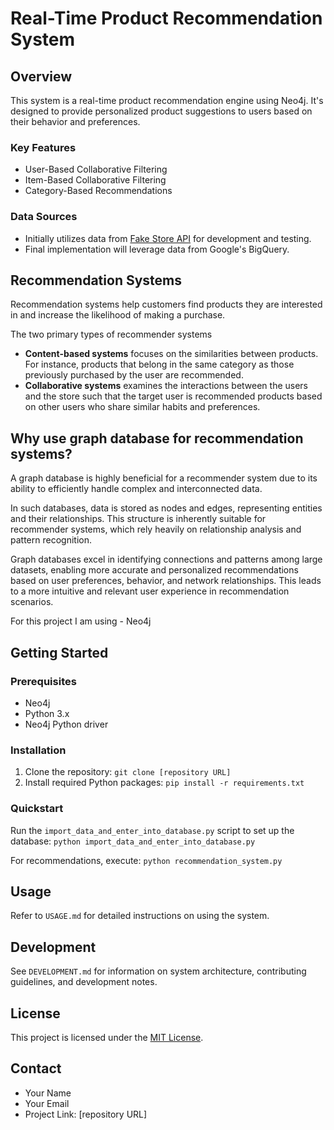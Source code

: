 <!--
## Dataset

The project utilizes the Google merchandise store dataset, available through BigQuery. This dataset encompasses a range of e-commerce information, including:

- **Visitor Session Data**: Details of store visitors' sessions, capturing user interactions.
- **Product Information**: Data on various products, including prices and categories, providing insights into product diversity.
- **User-Product Interactions**: Relationships between users and products, like session durations on specific product pages, offering a nuanced view of user engagement.

This rich dataset forms the backbone of the product recommendation system, enabling detailed analysis and modeling of user behavior and product preferences.
-->
# Real-Time Product Recommendation System

## Overview
This system is a real-time product recommendation engine using Neo4j. It's designed to provide personalized product suggestions to users based on their behavior and preferences.

### Key Features
- User-Based Collaborative Filtering
- Item-Based Collaborative Filtering
- Category-Based Recommendations

### Data Sources
- Initially utilizes data from [Fake Store API](https://fakestoreapi.com) for development and testing.
- Final implementation will leverage data from Google's BigQuery.

## Recommendation Systems

Recommendation systems help customers find products they are interested in and increase the likelihood of making a purchase.

The two primary types of recommender systems
- **Content-based systems** focuses on the similarities between products. For instance, products that belong in the same category as those previously purchased by the user are recommended. 
- **Collaborative systems** examines the interactions between the users and the store such that the target user is recommended products based on other users who share similar habits and preferences.

## Why use graph database for recommendation systems?

A graph database is highly beneficial for a recommender system due to its ability to efficiently handle complex and interconnected data. 

In such databases, data is stored as nodes and edges, representing entities and their relationships. This structure is inherently suitable for recommender systems, which rely heavily on relationship analysis and pattern recognition. 

Graph databases excel in identifying connections and patterns among large datasets, enabling more accurate and personalized recommendations based on user preferences, behavior, and network relationships. This leads to a more intuitive and relevant user experience in recommendation scenarios.

For this project I am using - Neo4j

## Getting Started

### Prerequisites
- Neo4j
- Python 3.x
- Neo4j Python driver

### Installation
1. Clone the repository:
    ```git clone [repository URL]```
2. Install required Python packages:
    ```pip install -r requirements.txt```


### Quickstart
Run the `import_data_and_enter_into_database.py` script to set up the database:
    ```python import_data_and_enter_into_database.py```

For recommendations, execute:
    ```python recommendation_system.py```


## Usage
Refer to `USAGE.md` for detailed instructions on using the system.

## Development
See `DEVELOPMENT.md` for information on system architecture, contributing guidelines, and development notes.

## License
This project is licensed under the [MIT License](/src/docs/LICENSE.md).

## Contact
- Your Name
- Your Email
- Project Link: [repository URL]

